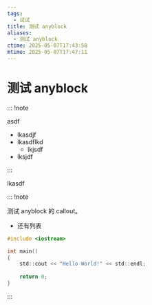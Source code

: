 ```yaml
---
tags:
  - 试试
title: 测试 anyblock
aliases:
  - 测试 anyblock
ctime: 2025-05-07T17:43:58
mtime: 2025-05-07T17:47:11
---
```


# 测试 anyblock

::: !note

asdf

- lkasdjf
- lkasdflkd
	- lkjsdf
- lksjdf

:::

lkasdf

::: !note

测试 anyblock 的 callout。

- 还有列表

```c
#include <iostream>

int main()
{
	std::cout << "Hello World!" << std::endl;
	
	return 0;
}
```

:::